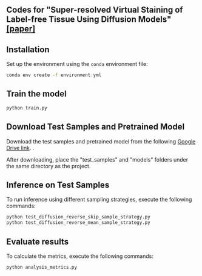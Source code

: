
## Codes for "Super-resolved Virtual Staining of Label-free Tissue Using Diffusion Models" [[paper]](https://arxiv.org/pdf/2410.20073)

## Installation

Set up the environment using the `conda` environment file:

```bash
conda env create -f environment.yml
```

## Train the model

```bash
python train.py
``` 

## Download Test Samples and Pretrained Model

Download the test samples and pretrained model from the following [Google Drive link](https://drive.google.com/drive/folders/1R9V5UtmlYHpGqQ_gjv02DH5QInz2kJ8k?usp=drive_link).
.

After downloading, place the "test_samples" and "models" folders under the same directory as the project.


## Inference on Test Samples

To run inference using different sampling strategies, execute the following commands:

```bash
python test_diffusion_reverse_skip_sample_strategy.py
python test_diffusion_reverse_mean_sample_strategy.py
``` 

## Evaluate results
To calculate the metrics, execute the following commands:

```bash
python analysis_metrics.py
``` 
